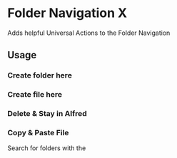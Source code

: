 # Folder Navigation X

Adds helpful Universal Actions to the Folder Navigation


## Usage

### Create folder here

### Create file here

### Delete & Stay in Alfred

### Copy & Paste File

Search for folders with the
